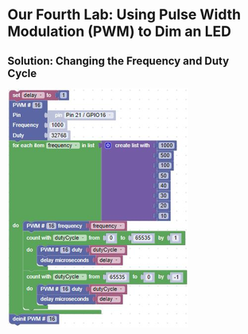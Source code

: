 # Our Fourth Lab: Using Pulse Width Modulation (PWM) to Dim an LED

## Solution: Changing the Frequency and Duty Cycle

![Lab 4 Solution](./img/lab4Challenge.jpg)